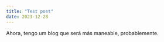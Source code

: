 ```yaml
---
title: "Test post"
date: 2023-12-28
---
```



Ahora, tengo um blog que será más maneable, probablemente.

